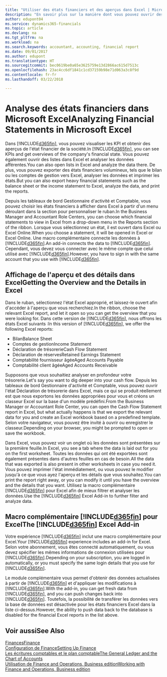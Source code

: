 ```yaml
---
title: "Utiliser des états financiers et des aperçus dans Excel | Microsoft Docs"
description: "En savoir plus sur la manière dont vous pouvez ouvrir des états financiers dans Microsoft Excel à partir de Finance and Operations, Business edition pour une meilleure analyse."
author: edupont04
ms.service: dynamics365-financials
ms.topic: article
ms.devlang: na
ms.tgt_pltfrm: na
ms.workload: na
ms.search.keywords: accountant, accounting, financial report
ms.date: 09/01/2017
ms.author: edupont
ms.translationtype: HT
ms.sourcegitcommit: bec0619be0a65e3625759e13d2866ac615d7513c
ms.openlocfilehash: 23ac4cc6df1841c1cd37159b98e71d063a3c8f9d
ms.contentlocale: fr-fr
ms.lasthandoff: 03/22/2018

---
```

# <a name="analyzing-financial-statements-in-microsoft-excel"></a><span data-ttu-id="cd436-103">Analyse des états financiers dans Microsoft Excel</span><span class="sxs-lookup"><span data-stu-id="cd436-103">Analyzing Financial Statements in Microsoft Excel</span></span>
<span data-ttu-id="cd436-104">Dans [!INCLUDE[d365fin](includes/d365fin_md.md)], vous pouvez visualiser les KPI et obtenir des aperçus de l'état financier de la société.</span><span class="sxs-lookup"><span data-stu-id="cd436-104">In [!INCLUDE[d365fin](includes/d365fin_md.md)], you can see KPIs and get overviews of the company's financial state.</span></span> <span data-ttu-id="cd436-105">Vous pouvez également ouvrir des listes dans Excel et analyser les données afférentes.</span><span class="sxs-lookup"><span data-stu-id="cd436-105">You can also open lists in Excel and analyze the data there.</span></span> <span data-ttu-id="cd436-106">De plus, vous pouvez exporter des états financiers volumineux, tels que le bilan ou les comptes de gestion vers Excel, analyser les données et imprimer les états.</span><span class="sxs-lookup"><span data-stu-id="cd436-106">But you can also export heavy financial statements such as the balance sheet or the income statement to Excel, analyze the data, and print the reports.</span></span>  

<span data-ttu-id="cd436-107">Depuis les tableaux de bord Gestionnaire d'activité et Comptable, vous pouvez choisir les états financiers à afficher dans Excel à partir d'un menu déroulant dans la section pour personnaliser le ruban.</span><span class="sxs-lookup"><span data-stu-id="cd436-107">In the Business Manager and Accountant Role Centers, you can choose which financial statements to view in Excel from a drop-down menu in the Reports section of the ribbon.</span></span> <span data-ttu-id="cd436-108">Lorsque vous sélectionnez un état, il est ouvert dans Excel ou Excel Online.</span><span class="sxs-lookup"><span data-stu-id="cd436-108">When you choose a statement, it will be opened in Excel or Excel Online.</span></span> <span data-ttu-id="cd436-109">Une macro complémentaire connecte les données à [!INCLUDE[d365fin](includes/d365fin_md.md)].</span><span class="sxs-lookup"><span data-stu-id="cd436-109">An add-in connects the data to [!INCLUDE[d365fin](includes/d365fin_md.md)].</span></span> <span data-ttu-id="cd436-110">Cependant, vous devez vous connecter avec le même compte que celui utilisé avec [!INCLUDE[d365fin](includes/d365fin_md.md)].</span><span class="sxs-lookup"><span data-stu-id="cd436-110">However, you have to sign in with the same account that you use with [!INCLUDE[d365fin](includes/d365fin_md.md)].</span></span>  

## <a name="getting-the-overview-and-the-details-in-excel"></a><span data-ttu-id="cd436-111">Affichage de l'aperçu et des détails dans Excel</span><span class="sxs-lookup"><span data-stu-id="cd436-111">Getting the Overview and the Details in Excel</span></span>
<span data-ttu-id="cd436-112">Dans le ruban, sélectionnez l'état Excel approprié, et laissez-le ouvert afin d'accéder à l'aperçu que vous recherchiez.</span><span class="sxs-lookup"><span data-stu-id="cd436-112">In the ribbon, choose the relevant Excel report, and let it open so you can get the overview that you were looking for.</span></span> <span data-ttu-id="cd436-113">Dans cette version de [!INCLUDE[d365fin](includes/d365fin_md.md)], nous offrons les états Excel suivants :</span><span class="sxs-lookup"><span data-stu-id="cd436-113">In this version of [!INCLUDE[d365fin](includes/d365fin_md.md)], we offer the following Excel reports:</span></span>

- <span data-ttu-id="cd436-114">Bilan</span><span class="sxs-lookup"><span data-stu-id="cd436-114">Balance Sheet</span></span>  
- <span data-ttu-id="cd436-115">Comptes de gestion</span><span class="sxs-lookup"><span data-stu-id="cd436-115">Income Statement</span></span>  
- <span data-ttu-id="cd436-116">Déclaration de trésorerie</span><span class="sxs-lookup"><span data-stu-id="cd436-116">Cash Flow Statement</span></span>  
- <span data-ttu-id="cd436-117">Déclaration de réserves</span><span class="sxs-lookup"><span data-stu-id="cd436-117">Retained Earnings Statement</span></span>  
- <span data-ttu-id="cd436-118">Comptabilité fournisseur âgée</span><span class="sxs-lookup"><span data-stu-id="cd436-118">Aged Accounts Payable</span></span>  
- <span data-ttu-id="cd436-119">Comptabilité client âgée</span><span class="sxs-lookup"><span data-stu-id="cd436-119">Aged Accounts Receivable</span></span>  

<span data-ttu-id="cd436-120">Supposons que vous souhaitiez analyser en profondeur votre trésorerie.</span><span class="sxs-lookup"><span data-stu-id="cd436-120">Let's say you want to dig deeper into your cash flow.</span></span> <span data-ttu-id="cd436-121">Depuis les tableaux de bord Gestionnaire d'activité et Comptable, vous pouvez ouvrir l'état Déclaration de trésorerie dans Excel, mais ce qui se produit réellement est que nous exportons les données appropriées pour vous et créons un classeur Excel sur la base d'un modèle prédéfini.</span><span class="sxs-lookup"><span data-stu-id="cd436-121">From the Business Manager or Accountant Role Center, you can open the Cash Flow Statement report in Excel, but what actually happens is that we export the relevant data for you and create an Excel workbook based on a predefined template.</span></span> <span data-ttu-id="cd436-122">Selon votre navigateur, vous pouvez être invité à ouvrir ou enregistrer le classeur.</span><span class="sxs-lookup"><span data-stu-id="cd436-122">Depending on your browser, you might be prompted to open or save the workbook.</span></span>  

<span data-ttu-id="cd436-123">Dans Excel, vous pouvez voir un onglet où les données sont présentées sur la première feuille.</span><span class="sxs-lookup"><span data-stu-id="cd436-123">In Excel, you see a tab where the data is laid out for you on the first worksheet.</span></span> <span data-ttu-id="cd436-124">Toutes les données qui ont été exportées sont également présentes dans d'autres feuilles en cas de besoin.</span><span class="sxs-lookup"><span data-stu-id="cd436-124">All the data that was exported is also present in other worksheets in case you need it.</span></span> <span data-ttu-id="cd436-125">Vous pouvez imprimer l'état immédiatement, ou vous pouvez le modifier jusqu'à ce que vous ayez l'aperçu et les détails que vous souhaitez.</span><span class="sxs-lookup"><span data-stu-id="cd436-125">You can print the report right away, or you can modify it until you have the overview and the details that you want.</span></span> <span data-ttu-id="cd436-126">Utilisez la macro complémentaire [!INCLUDE[d365fin](includes/d365fin_md.md)] pour Excel afin de mieux filtrer et analyser les données.</span><span class="sxs-lookup"><span data-stu-id="cd436-126">Use the [!INCLUDE[d365fin](includes/d365fin_md.md)] Excel Add-in to further filter and analyze data.</span></span>  

## <a name="the-included365finincludesd365finmdmd-excel-add-in"></a><span data-ttu-id="cd436-127">Macro complémentaire [!INCLUDE[d365fin](includes/d365fin_md.md)] pour Excel</span><span class="sxs-lookup"><span data-stu-id="cd436-127">The [!INCLUDE[d365fin](includes/d365fin_md.md)] Excel Add-in</span></span>
<span data-ttu-id="cd436-128">Votre expérience [!INCLUDE[d365fin](includes/d365fin_md.md)] inclut une macro complémentaire pour Excel.</span><span class="sxs-lookup"><span data-stu-id="cd436-128">Your [!INCLUDE[d365fin](includes/d365fin_md.md)] experience includes an add-in for Excel.</span></span> <span data-ttu-id="cd436-129">Selon votre abonnement, vous êtes connecté automatiquement, ou vous devez spécifier les mêmes informations de connexion utilisées pour [!INCLUDE[d365fin](includes/d365fin_md.md)].</span><span class="sxs-lookup"><span data-stu-id="cd436-129">Depending on your subscription, you are logged in automatically, or you must specify the same login details that you use for [!INCLUDE[d365fin](includes/d365fin_md.md)].</span></span>  

<span data-ttu-id="cd436-130">Le module complémentaire vous permet d'obtenir des données actualisées à partir de [!INCLUDE[d365fin](includes/d365fin_md.md)] et d'appliquer les modifications à [!INCLUDE[d365fin](includes/d365fin_md.md)].</span><span class="sxs-lookup"><span data-stu-id="cd436-130">With the add-in, you can get fresh data from [!INCLUDE[d365fin](includes/d365fin_md.md)], and you can push changes back into [!INCLUDE[d365fin](includes/d365fin_md.md)].</span></span> <span data-ttu-id="cd436-131">Toutefois, la possibilité de transférer les données vers la base de données est désactivée pour les états financiers Excel dans la liste ci-dessus.</span><span class="sxs-lookup"><span data-stu-id="cd436-131">However, the ability to push data back to the database is disabled for the financial Excel reports in the list above.</span></span>  

## <a name="see-also"></a><span data-ttu-id="cd436-132">Voir aussi</span><span class="sxs-lookup"><span data-stu-id="cd436-132">See Also</span></span>
[<span data-ttu-id="cd436-133">Finances</span><span class="sxs-lookup"><span data-stu-id="cd436-133">Finance</span></span>](finance.md)  
[<span data-ttu-id="cd436-134">Configuration de Finance</span><span class="sxs-lookup"><span data-stu-id="cd436-134">Setting Up Finance</span></span>](finance-setup-finance.md)  
[<span data-ttu-id="cd436-135">Les écritures comptables et le plan comptable</span><span class="sxs-lookup"><span data-stu-id="cd436-135">The General Ledger and the Chart of Accounts</span></span>](finance-general-ledger.md)  
[<span data-ttu-id="cd436-136">Utilisation de Finance and Operations, Business edition</span><span class="sxs-lookup"><span data-stu-id="cd436-136">Working with Finance and Operations, Business edition</span></span>](ui-work-product.md)  

